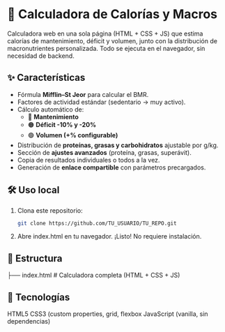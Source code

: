 # 🧮 Calculadora de Calorías y Macros

Calculadora web en una sola página (HTML + CSS + JS) que estima calorías de mantenimiento, déficit y volumen, junto con la distribución de macronutrientes personalizada. Todo se ejecuta en el navegador, sin necesidad de backend.

## ✨ Características
- Fórmula **Mifflin–St Jeor** para calcular el BMR.
- Factores de actividad estándar (sedentario → muy activo).
- Cálculo automático de:
  - 🔵 **Mantenimiento**
  - 🟠 **Déficit -10% y -20%**
  - 🟢 **Volumen (+% configurable)**
- Distribución de **proteínas, grasas y carbohidratos** ajustable por g/kg.
- Sección de **ajustes avanzados** (proteína, grasas, superávit).
- Copia de resultados individuales o todos a la vez.
- Generación de **enlace compartible** con parámetros precargados.

## 🛠️ Uso local
1. Clona este repositorio:
   ```bash
   git clone https://github.com/TU_USUARIO/TU_REPO.git
2. Abre index.html en tu navegador.
¡Listo! No requiere instalación.

## 📂 Estructura
├── index.html   # Calculadora completa (HTML + CSS + JS)

## 📖 Tecnologías
HTML5
CSS3 (custom properties, grid, flexbox
JavaScript (vanilla, sin dependencias)



